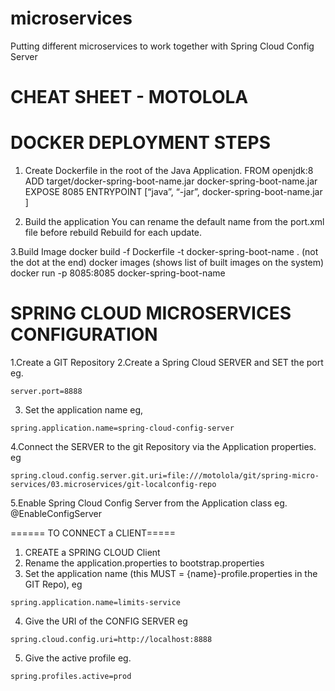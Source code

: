 # microservices
Putting different microservices to work together with Spring Cloud Config Server

CHEAT SHEET - MOTOLOLA
======================================================
DOCKER DEPLOYMENT STEPS
======================================================

1. Create Dockerfile in the root of the Java Application.
         FROM openjdk:8
         ADD target/docker-spring-boot-name.jar  docker-spring-boot-name.jar
         EXPOSE 8085
         ENTRYPOINT [“java”, “-jar”, docker-spring-boot-name.jar ]

2. Build the application
    You can rename the default name from the port.xml file before rebuild
     Rebuild for each update.

3.Build Image
  docker build -f Dockerfile -t docker-spring-boot-name  . (not the dot at the end)
  docker images (shows list of built images on the system)
  docker run -p 8085:8085 docker-spring-boot-name

SPRING CLOUD MICROSERVICES CONFIGURATION
==============================

1.Create a GIT Repository
2.Create a Spring Cloud SERVER and SET the port eg.
```
server.port=8888
```
3. Set the application name eg,
```
spring.application.name=spring-cloud-config-server
```
4.Connect the SERVER to the git Repository via the Application properties. eg
```
spring.cloud.config.server.git.uri=file:///motolola/git/spring-micro-services/03.microservices/git-localconfig-repo

```
5.Enable Spring Cloud Config Server from the Application class eg. @EnableConfigServer

 ====== TO CONNECT a CLIENT=====

1. CREATE a SPRING CLOUD Client
2. Rename the application.properties to bootstrap.properties 
3. Set the application name (this MUST = {name}-profile.properties in the GIT Repo), eg
```
spring.application.name=limits-service
```
4. Give the URI of the CONFIG SERVER eg
```
spring.cloud.config.uri=http://localhost:8888
```
5. Give the active profile eg.
```
spring.profiles.active=prod
```
